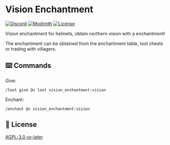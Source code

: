 # Vision Enchantment

[![Discord](https://img.shields.io/discord/1327308441324097681?label=discord&color=blue&logo=discord)](https://discord.gg/5UdcDa5xNC)
[![Modrinth](https://img.shields.io/modrinth/dt/vision-enchantment-data-pack?label=modrinth&logo=modrinth)](https://modrinth.com/datapack/vision-enchantment)
[![License](https://img.shields.io/github/license/lullaby6/enchantments-data-pack)](https://github.com/lullaby6/enchantments-data-pack/blob/main/LICENSE)

Vision enchantment for helmets, obtain northern vision with a enchantment!

The enchantment can be obtained from the enchantment table, loot chests or trading with villagers.

## ⌨️ Commands

Give:

```mcfunction
/loot give @s loot vision_enchantment:vision
```

Enchant:

```mcfunction
/enchant @s vision_enchantment:vision
```

## 🪪 License

[AGPL-3.0-or-later](https://github.com/lullaby6/enchantments-data-pack/blob/main/LICENSE)